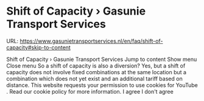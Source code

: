 # Shift of Capacity › Gasunie Transport Services

URL: https://www.gasunietransportservices.nl/en/faq/shift-of-capacity#skip-to-content

Shift of Capacity › Gasunie Transport Services
Jump to content
Show menu
Close menu
So a shift of capacity is also a diversion?
Yes, but a shift of
capacity
does not involve fixed combinations at the same location but a combination which does not yet exist and an additional tariff based on distance.
This website requests your permission to use cookies for
YouTube
. Read our
cookie policy
for more information.
I agree
I don't agree